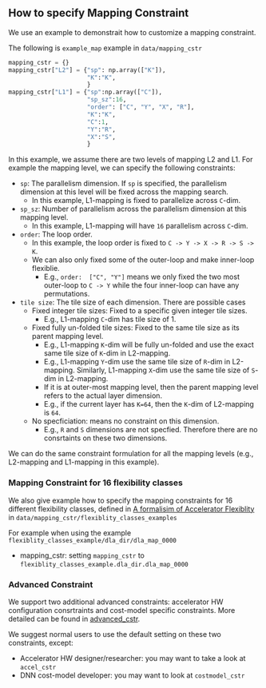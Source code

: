 ## How to specify Mapping Constraint ##
We use an example to demonstrait how to customize a mapping constraint.

The following is ``example_map`` example in ``data/mapping_cstr``

```python
mapping_cstr = {}
mapping_cstr["L2"] = {"sp": np.array(["K"]),
                      "K":"K",
                      }
mapping_cstr["L1"] = {"sp":np.array(["C"]),
                      "sp_sz":16,
                      "order": ["C", "Y", "X", "R"],
                      "K":"K",
                      "C":1,
                      "Y":"R",
                      "X":"S",
                      }
```

In this example, we assume there are two levels of mapping L2 and L1. For example the mapping level, we can specify the following constraints:
* ``sp``: The parallelism dimension. If ``sp`` is specified, the parallelism dimension at this level will be fixed across the mapping search.
  * In this example, L1-mapping is fixed to parallelize across ``C``-dim.
* ``sp_sz``: Number of parallelism across the parallelism dimension at this mapping level.
  * In this example, L1-mapping will have ``16`` parallelism across ``C``-dim.
* ``order``: The loop order.
    * In this example, the loop order is fixed to ``C -> Y -> X -> R -> S -> K``.
    * We can also only fixed some of the outer-loop and make inner-loop flexiblie. 
        * E.g., ``order:  ["C", "Y"]`` means we only fixed the two most outer-loop to  ``C -> Y`` while the four inner-loop can have any permutations.
* ``tile size``: The tile size of each dimension. There are possible cases
    * Fixed integer tile sizes: Fixed to a specific given integer tile sizes.
      * E.g., L1-mapping `C`-dim has tile size of 1.
    *  Fixed fully un-folded tile sizes: Fixed to the same tile size as its parent mapping level.
       * E.g., L1-mapping `K`-dim will be fully un-folded and use the exact same tile size of `K`-dim in L2-mapping.
       * E.g., L1-mapping `Y`-dim use the same tile size of `R`-dim in L2-mapping. Similarly,  L1-mapping `X`-dim use the same tile size of `S`-dim in L2-mapping.
       * If it is at outer-most mapping level, then the parent mapping level refers to the actual layer dimension.
       * E.g., if the current layer has `K=64`, then the `K`-dim of L2-mapping is `64`. 
    * No specficiation: means no constraint on this dimension.
        * E.g., `R` and `S` dimensions are not specfied. Therefore there are no consrtaints on these two dimensions.

We can do the same constraint formulation for all the mapping levels (e.g., L2-mapping and L1-mapping in this example). 




### Mapping Constraint for 16 flexibility classes ###
We also give example how to specify the mapping constraints for 16 different flexibility classes, defined in [A formalisim of Accelerator Flexiblity](https://dl.acm.org/doi/10.1145/3530907) in ``data/mapping_cstr/flexiblity_classes_examples``

For example when using the example ``flexiblity_classes_example/dla_dir/dla_map_0000``
* mapping_cstr: setting ``mapping_cstr`` to ``flexiblity_classes_example.dla_dir.dla_map_0000``


### Advanced Constraint ###
We support two additional advanced constraints: accelerator HW configuration consrtraints and cost-model specific constraints. More detailed can be found in [advanced_cstr](./advanced_cstr).

We suggest normal users to use the default setting on these two constraints, except:
* Accelerator HW designer/researcher: you may want to take a look at ``accel_cstr``
* DNN cost-model developer: you may want to look at ``costmodel_cstr``